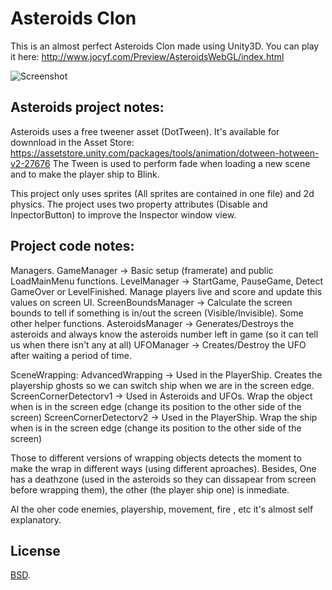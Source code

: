Asteroids Clon
==============


This is an almost perfect Asteroids Clon made using Unity3D.
You can play it here: http://www.jocyf.com/Preview/AsteroidsWebGL/index.html



![Screenshot](Asteroids.jpg)

Asteroids project notes:
------------------------

Asteroids uses a free tweener asset (DotTween). It's available for downnload in the Asset Store: 
https://assetstore.unity.com/packages/tools/animation/dotween-hotween-v2-27676
The Tween is used to perform fade when loading a new scene and to make the player ship to Blink.

This project only uses sprites (All sprites are contained in one file) and 2d physics.
The project uses two property attributes (Disable and InpectorButton) to improve the Inspector window view.


Project code notes:
-------------------
Managers.
GameManager -> Basic setup (framerate) and public LoadMainMenu functions.
LevelManager -> StartGame, PauseGame, Detect GameOver or LevelFinished. Manage players live and score and update this values on screen UI.
ScreenBoundsManager -> Calculate the screen bounds to tell if something is in/out the screen (Visible/Invisible). Some other helper functions.
AsteroidsManager -> Generates/Destroys the asteroids and always know the asteroids number left in game (so it can tell us when there isn't any at all)
UFOManager -> Creates/Destroy the UFO after waiting a period of time.

SceneWrapping:
AdvancedWrapping -> Used in the PlayerShip. Creates the playership ghosts so we can switch ship when we are in the screen edge.
ScreenCornerDetectorv1 -> Used in Asteroids and UFOs. Wrap the object when is in the screen edge (change its position to the other side of the screen)
ScreenCornerDetectorv2 -> Used in the PlayerShip. Wrap the ship when is in the screen edge (change its position to the other side of the screen)

Those to different versions of wrapping objects detects the moment to make the wrap in different ways (using different aproaches). 
Besides, One has a deathzone (used in the asteroids so they can dissapear from screen before wrapping them), the other (the player ship one) is inmediate.

Al the oher code enemies, playership, movement, fire , etc it's almost self explanatory.



License
-------

[BSD](https://opensource.org/licenses/MIT).


